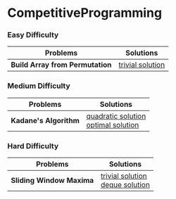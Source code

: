 # CompetitiveProgramming

### Easy Difficulty
| Problems | Solutions |
| --- | --- |
| **Build Array from Permutation** | [trivial solution](https://github.com/robbespo00/CompetitiveProgramming/blob/main/build-array-from-permutation/src/main.rs)  |

### Medium Difficulty
| Problems| Solutions |
| --- | --- |
| **Kadane's Algorithm** |[quadratic solution](https://github.com/robbespo00/CompetitiveProgramming/blob/main/kadanes-algorithm/src/solution_quadratic.rs) <br> [optimal solution](https://github.com/robbespo00/CompetitiveProgramming/blob/main/kadanes-algorithm/src/solution_optimal.rs)|

### Hard Difficulty
| Problems | Solutions |
| --- | --- |
| **Sliding Window Maxima** | [trivial solution](https://github.com/robbespo00/CompetitiveProgramming/blob/main/sliding-window-maxima/src/solution_trivial.rs) <br> [deque solution](https://github.com/robbespo00/CompetitiveProgramming/blob/main/sliding-window-maxima/src/solution_deque.rs) |

